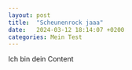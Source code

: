 ```yaml
---
layout: post
title:  "Scheunenrock jaaa"
date:   2024-03-12 18:14:07 +0200
categories: Mein Test
---
```


Ich bin dein Content
